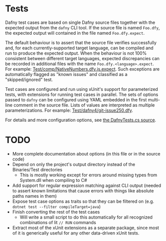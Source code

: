 # Tests

Dafny test cases are based on single Dafny source files together with the expected output from the `dafny` CLI tool. If the source file is named `Foo.dfy`, the expected output will contained in the file named `Foo.dfy.expect`.

The default behaviour is to assert that the source file verifies successfully and, for each currently-supported target language, can be compiled and run to produce the expected output. When the behaviour is not 100% consistent between different target languages, expected discrepancies can be recorded in additional files with the name `Foo.dfy.<language>.expect`. For example: [Test/comp/NativeNumbers.dfy.js.expect](Test/comp/NativeNumbers.dfy.js.expect). Such exceptions are automatically flagged as "known issues" and classified as a "skipped/ignored" test.

Test cases are configured and run using xUnit's support for parameterized tests, with extensions for running test cases in parallel. The sets of options passed to `dafny` can be configured using YAML embedded in the first multi-line comment in the source file. Lists of values are interpreted as multiple parameterizations. For example: [Test/dafny4/git-issue250.dfy](Test/dafny4/git-issue250.dfy).

For details and more configuration options, see [the DafnyTests.cs source](Test/DafnyTests/DafnyTests.cs).

# TODO

* More complete documentation about options (in this file or in the source code)
* Depend on only the project's output directory instead of the Binaries/Test directories
  * This is mostly working except for errors around missing types from System.dll when compiling to C#
* Add support for regular expression matching against CLI output (needed to assert known limitations that cause errors with things like absolute paths names in them)
* Expose test case options as traits so that they can be filtered on (e.g. `dotnet test --filter compileTarget=java`)
* Finish converting the rest of the test cases
  * Will write a small script to do this automatically for all recognized combinations of lit `// RUN` commands
* Extract most of the xUnit extensions as a separate package, since most of it is generically useful for any other data-driven xUnit tests.
